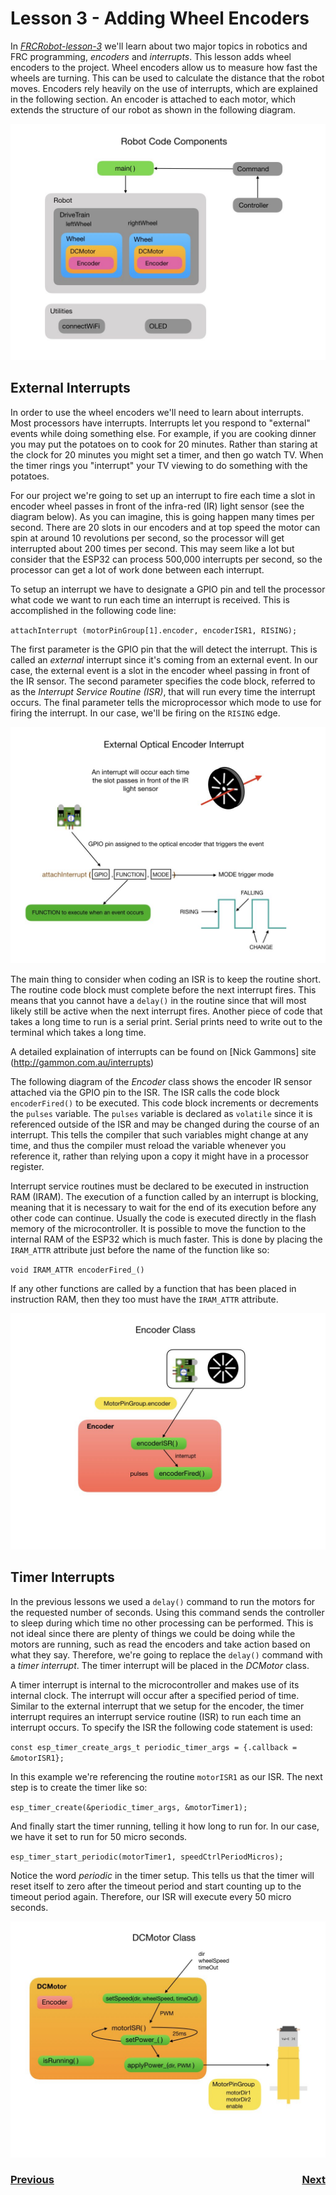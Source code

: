 # <a name="code"></a>Lesson 3 - Adding Wheel Encoders
In <i>[FRCRobot-lesson-3](https://github.com/mjwhite8119/FRCRobot/tree/FRCRobot-lesson-3)</i> we'll learn about two major topics in robotics and FRC programming, <i>encoders</i> and <i>interrupts</i>. This lesson adds wheel encoders to the project.  Wheel encoders allow us to measure how fast the wheels are turning. This can be used to calculate the distance that the robot moves. Encoders rely heavily on the use of interrupts, which are explained in the following section.  An encoder is attached to each motor, which extends the structure of our robot as shown in the following diagram.

![Robot Model](../images/FRCRobot/FRCRobot.005.jpeg)

## External Interrupts
In order to use the wheel encoders we'll need to learn about interrupts. Most processors have interrupts. Interrupts let you respond to "external" events while doing something else. For example, if you are cooking dinner you may put the potatoes on to cook for 20 minutes. Rather than staring at the clock for 20 minutes you might set a timer, and then go watch TV. When the timer rings you "interrupt" your TV viewing to do something with the potatoes.

For our project we're going to set up an interrupt to fire each time a slot in encoder wheel passes in front of the infra-red (IR) light sensor (see the diagram below). As you can imagine, this is going happen many times per second.  There are 20 slots in our encoders and at top speed the motor can spin at around 10 revolutions per second, so the processor will get interrupted about 200 times per second.  This may seem like a lot but consider that the ESP32 can process 500,000 interrupts per second, so the processor can get a lot of work done between each interrupt. 

To setup an interrupt we have to designate a GPIO pin and tell the processor what code we want to run each time an interrupt is received.  This is accomplished in the following code line:

`attachInterrupt (motorPinGroup[1].encoder, encoderISR1, RISING);`

The first parameter is the GPIO pin that the will detect the interrupt.  This is called an <i>external</i> interrupt since it's coming from an external event.  In our case, the external event is a slot in the encoder wheel passing in front of the IR sensor.  The second parameter specifies the code block, referred to as the <i>Interrupt Service Routine (ISR)</i>, that will run every time the interrupt occurs.  The final parameter tells the microprocessor which mode to use for firing the interrupt.  In our case, we'll be firing on the `RISING` edge.

![Optical Encoder](../images/FRCRobot/FRCRobot.014.jpeg)

The main thing to consider when coding an ISR is to keep the routine short.  The routine code block must complete before the next interrupt fires.  This means that you cannot have a `delay()` in the routine since that will most likely still be active when the next interrupt fires.  Another piece of code that takes a long time to run is a serial print.  Serial prints need to write out to the terminal which takes a long time.    

A detailed explaination of interrupts can be found on [Nick Gammons] site (http://gammon.com.au/interrupts)

The following diagram of the <i>Encoder</i> class shows the encoder IR sensor attached via the GPIO pin to the ISR.  The ISR calls the code block `encoderFired()` to be executed. This code block increments or decrements the `pulses` variable.  The `pulses` variable is declared as `volatile` since it is referenced outside of the ISR and may be changed during the course of an interrupt. This tells the compiler that such variables might change at any time, and thus the compiler must reload the variable whenever you reference it, rather than relying upon a copy it might have in a processor register.

Interrupt service routines must be declared to be executed in instruction RAM (IRAM). The execution of a function called by an interrupt is blocking, meaning that it is necessary to wait for the end of its execution before any other code can continue.  Usually the code is executed directly in the flash memory of the microcontroller. It is possible to move the function to the internal RAM of the ESP32 which is much faster. This is done by placing the `IRAM_ATTR` attribute just before the name of the function like so:

`void IRAM_ATTR encoderFired_()`

If any other functions are called by a function that has been placed in instruction RAM, then they too must have the `IRAM_ATTR` attribute.

![Encoder](../images/FRCRobot/FRCRobot.007.jpeg)

## Timer Interrupts
In the previous lessons we used a `delay()` command to run the motors for the requested number of seconds. Using this command sends the controller to sleep during which time no other processing can be performed.  This is not ideal since there are plenty of things we could be doing while the motors are running, such as read the encoders and take action based on what they say.  Therefore, we're going to replace the `delay()` command with a <i>timer interrupt</i>. The timer interrupt will be placed in the <i>DCMotor</i> class.

A timer interrupt is internal to the microcontroller and makes use of its internal clock. The interrupt will occur after a specified period of time. Similar to the external interrupt that we setup for the encoder, the timer interrupt requires an interrupt service routine (ISR) to run each time an interrupt occurs. To specify the ISR the following code statement is used:

`const esp_timer_create_args_t periodic_timer_args = {.callback = &motorISR1};`

In this example we're referencing the routine `motorISR1` as our ISR.  The next step is to create the timer like so:

`esp_timer_create(&periodic_timer_args, &motorTimer1);`

And finally start the timer running, telling it how long to run for. In our case, we have it set to run for 50 micro seconds.

`esp_timer_start_periodic(motorTimer1, speedCtrlPeriodMicros);` 

Notice the word <i>periodic</i> in the timer setup.  This tells us that the timer will reset itself to zero after the timeout period and start counting up to the timeout period again. Therefore, our ISR will execute every 50 micro seconds.

![DCMotor](../images/FRCRobot/FRCRobot.008.jpeg)

<h3><span style="float:left">
<a href="code2">Previous</a></span>
<span style="float:right">
<a href="code4">Next</a></span></h3>